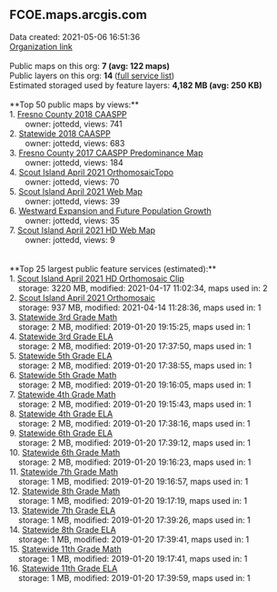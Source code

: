 <h2>FCOE.maps.arcgis.com</h2> Data created: 2021-05-06 16:51:36 <br /><a target='new' href='https://FCOE.maps.arcgis.com'>Organization link</a><br /><br />Public maps on this org: <b>7 (avg: 122 maps)</b><br />Public layers on this org: <b>14 </b>(<a target='new' href='https://services.arcgis.com/MnZMohxiFr5lwcq1/ArcGIS/rest/services'>full service list</a>)<br />Estimated storaged used by feature layers: <b>4,182 MB (avg: 250 KB)</b><br /><br />**Top 50 public maps by views:**<br />  1. <a target='new' href='https://www.arcgis.com/home/item.html?id=116087d4582449ad87ae401142845534'>Fresno County 2018 CAASPP</a> <br />  &nbsp;&nbsp;&nbsp;&nbsp; &nbsp;&nbsp;owner: jottedd, views: 741<br />  2. <a target='new' href='https://www.arcgis.com/home/item.html?id=48a6bd6b66d243f0926ccbd5e4cd4094'>Statewide 2018 CAASPP</a> <br />  &nbsp;&nbsp;&nbsp;&nbsp; &nbsp;&nbsp;owner: jottedd, views: 683<br />  3. <a target='new' href='https://www.arcgis.com/home/item.html?id=8809ad33c6c149dc98f086663736c846'>Fresno County 2017 CAASPP Predominance Map</a> <br />  &nbsp;&nbsp;&nbsp;&nbsp; &nbsp;&nbsp;owner: jottedd, views: 184<br />  4. <a target='new' href='https://www.arcgis.com/home/item.html?id=21296b982f1946f4b38cec8387a859d8'>Scout Island April 2021 OrthomosaicTopo</a> <br />  &nbsp;&nbsp;&nbsp;&nbsp; &nbsp;&nbsp;owner: jottedd, views: 70<br />  5. <a target='new' href='https://www.arcgis.com/home/item.html?id=c172671e388c47b89e63df15dfb8cd14'>Scout Island April 2021 Web Map</a> <br />  &nbsp;&nbsp;&nbsp;&nbsp; &nbsp;&nbsp;owner: jottedd, views: 39<br />  6. <a target='new' href='https://www.arcgis.com/home/item.html?id=8fd7f69d1e6f413c8f7676b4309252d0'>Westward Expansion and Future Population Growth</a> <br />  &nbsp;&nbsp;&nbsp;&nbsp; &nbsp;&nbsp;owner: jottedd, views: 35<br />  7. <a target='new' href='https://www.arcgis.com/home/item.html?id=ce5b419c7dee4e528fd925590679962d'>Scout Island April 2021 HD Web Map</a> <br />  &nbsp;&nbsp;&nbsp;&nbsp; &nbsp;&nbsp;owner: jottedd, views: 9<br /><br /><br />**Top 25 largest public feature services (estimated):**<br /> 1. <a target='new' href='https://www.arcgis.com/home/item.html?id=8a00b4be1c1e462dbe27f9d00fbbe683'>Scout Island April 2021 HD Orthomosaic Clip</a><br /> &nbsp;&nbsp;&nbsp;&nbsp;storage: 3220 MB, modified: 2021-04-17 11:02:34, maps used in: 2<br /> 2. <a target='new' href='https://www.arcgis.com/home/item.html?id=8192bc189e254a83876f0531cf6d70d5'>Scout Island April 2021 Orthomosaic</a><br /> &nbsp;&nbsp;&nbsp;&nbsp;storage: 937 MB, modified: 2021-04-14 11:28:36, maps used in: 1<br /> 3. <a target='new' href='https://www.arcgis.com/home/item.html?id=bec4eae176314ebfb6ed2cf6a07a595e'>Statewide 3rd Grade Math</a><br /> &nbsp;&nbsp;&nbsp;&nbsp;storage: 2 MB, modified: 2019-01-20 19:15:25, maps used in: 1<br /> 4. <a target='new' href='https://www.arcgis.com/home/item.html?id=265c8fa360624f4184123a3797317f2e'>Statewide 3rd Grade ELA</a><br /> &nbsp;&nbsp;&nbsp;&nbsp;storage: 2 MB, modified: 2019-01-20 17:37:50, maps used in: 1<br /> 5. <a target='new' href='https://www.arcgis.com/home/item.html?id=9b7a8f0362e64f5ab40090cac1b4fc08'>Statewide 5th Grade ELA</a><br /> &nbsp;&nbsp;&nbsp;&nbsp;storage: 2 MB, modified: 2019-01-20 17:38:55, maps used in: 1<br /> 6. <a target='new' href='https://www.arcgis.com/home/item.html?id=8afc537cb0a44596959ad2cbb937ae5c'>Statewide 5th Grade Math</a><br /> &nbsp;&nbsp;&nbsp;&nbsp;storage: 2 MB, modified: 2019-01-20 19:16:05, maps used in: 1<br /> 7. <a target='new' href='https://www.arcgis.com/home/item.html?id=0c9e0369bdbd489d8dfd63835a05b299'>Statewide 4th Grade Math</a><br /> &nbsp;&nbsp;&nbsp;&nbsp;storage: 2 MB, modified: 2019-01-20 19:15:43, maps used in: 1<br /> 8. <a target='new' href='https://www.arcgis.com/home/item.html?id=e78dce625fda45129486289c3aa1b9a7'>Statewide 4th Grade ELA</a><br /> &nbsp;&nbsp;&nbsp;&nbsp;storage: 2 MB, modified: 2019-01-20 17:38:16, maps used in: 1<br /> 9. <a target='new' href='https://www.arcgis.com/home/item.html?id=46b0ee8d20554260927bd477ff3e4522'>Statewide 6th Grade ELA</a><br /> &nbsp;&nbsp;&nbsp;&nbsp;storage: 2 MB, modified: 2019-01-20 17:39:12, maps used in: 1<br /> 10. <a target='new' href='https://www.arcgis.com/home/item.html?id=24383e0fe03a442fa8060dde192814e8'>Statewide 6th Grade Math</a><br /> &nbsp;&nbsp;&nbsp;&nbsp;storage: 2 MB, modified: 2019-01-20 19:16:23, maps used in: 1<br /> 11. <a target='new' href='https://www.arcgis.com/home/item.html?id=4b22513d22364247834340100baab459'>Statewide 7th Grade Math</a><br /> &nbsp;&nbsp;&nbsp;&nbsp;storage: 1 MB, modified: 2019-01-20 19:16:57, maps used in: 1<br /> 12. <a target='new' href='https://www.arcgis.com/home/item.html?id=d6d75a86d6fe450eb2d3f7cd3b1f4e62'>Statewide 8th Grade Math</a><br /> &nbsp;&nbsp;&nbsp;&nbsp;storage: 1 MB, modified: 2019-01-20 19:17:19, maps used in: 1<br /> 13. <a target='new' href='https://www.arcgis.com/home/item.html?id=7fc18160e01f4bb7be4d7cc742f39527'>Statewide 7th Grade ELA</a><br /> &nbsp;&nbsp;&nbsp;&nbsp;storage: 1 MB, modified: 2019-01-20 17:39:26, maps used in: 1<br /> 14. <a target='new' href='https://www.arcgis.com/home/item.html?id=4a23891d27c74f7583b513bcaae0d849'>Statewide 8th Grade ELA</a><br /> &nbsp;&nbsp;&nbsp;&nbsp;storage: 1 MB, modified: 2019-01-20 17:39:41, maps used in: 1<br /> 15. <a target='new' href='https://www.arcgis.com/home/item.html?id=233c958f96ba4c948e7b5214a51067a7'>Statewide 11th Grade Math</a><br /> &nbsp;&nbsp;&nbsp;&nbsp;storage: 1 MB, modified: 2019-01-20 19:17:41, maps used in: 1<br /> 16. <a target='new' href='https://www.arcgis.com/home/item.html?id=89afdb83f2524587a0be1ac33921ab01'>Statewide 11th Grade ELA</a><br /> &nbsp;&nbsp;&nbsp;&nbsp;storage: 1 MB, modified: 2019-01-20 17:39:59, maps used in: 1<br />